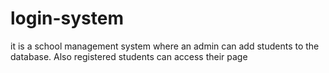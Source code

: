 # login-system
it is a school management system where an admin can add students to the database. Also registered students can access their page
